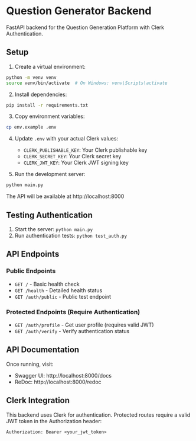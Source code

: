 # Question Generator Backend

FastAPI backend for the Question Generation Platform with Clerk Authentication.

## Setup

1. Create a virtual environment:
```bash
python -m venv venv
source venv/bin/activate  # On Windows: venv\Scripts\activate
```

2. Install dependencies:
```bash
pip install -r requirements.txt
```

3. Copy environment variables:
```bash
cp env.example .env
```

4. Update `.env` with your actual Clerk values:
   - `CLERK_PUBLISHABLE_KEY`: Your Clerk publishable key
   - `CLERK_SECRET_KEY`: Your Clerk secret key
   - `CLERK_JWT_KEY`: Your Clerk JWT signing key

5. Run the development server:
```bash
python main.py
```

The API will be available at http://localhost:8000

## Testing Authentication

1. Start the server: `python main.py`
2. Run authentication tests: `python test_auth.py`

## API Endpoints

### Public Endpoints
- `GET /` - Basic health check
- `GET /health` - Detailed health status
- `GET /auth/public` - Public test endpoint

### Protected Endpoints (Require Authentication)
- `GET /auth/profile` - Get user profile (requires valid JWT)
- `GET /auth/verify` - Verify authentication status

## API Documentation

Once running, visit:
- Swagger UI: http://localhost:8000/docs
- ReDoc: http://localhost:8000/redoc

## Clerk Integration

This backend uses Clerk for authentication. Protected routes require a valid JWT token in the Authorization header:

```
Authorization: Bearer <your_jwt_token>
``` 